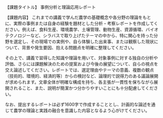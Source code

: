 【課題タイトル】
事例分析と理論応用レポート

【課題内容】
これまでの講義で学んだ農学の基礎概念や各分野の理論をもとに、実際の事例または自身の経験を題材とした分析・考察レポートを作成してください。例えば、食料生産、環境農学、土壌管理、動物生産、資源循環、バイオテクノロジーなど、シラバスで取り上げたテーマの中から、特に関心を持った分野を選定し、その現場での実例や、自ら体験した出来事、または観察した現状について、背景や発生要因、抱える問題点を明確に整理してください。

その上で、講義で習得した知識や理論を用いて、対象事例に対する独自の分析や評価、さらには課題解決のための提案および今後の展望について、自らの視点を交え論述してください。レポートでは、選定理由やテーマの意義、複数の観点（技術的、環境的、経済的等）からの検討など、論理的で説得力のある議論展開が求められます。文章全体が明確な構成を持ち、各主張が一貫性を保ちながら展開されること、また、説明が簡潔かつ分かりやすいことにも十分配慮してください。

なお、提出するレポートは必ず1600字で作成することとし、計画的な論述を通じて農学の理論と実践の融合を意識した内容となるよう心がけてください。